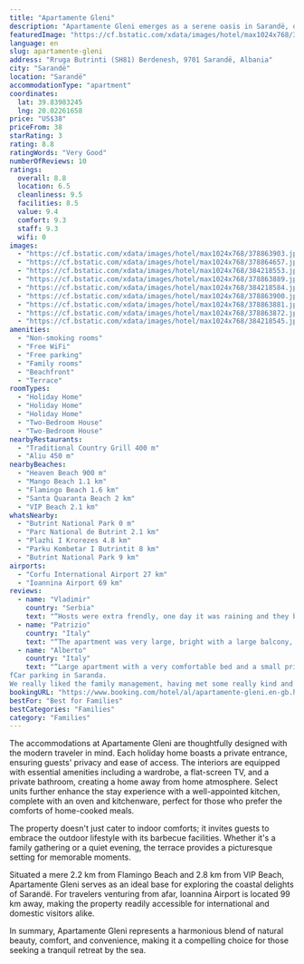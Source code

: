 ```yaml
---
title: "Apartamente Gleni"
description: "Apartamente Gleni emerges as a serene oasis in Sarandë, offering guests a unique blend of comfort and natural beauty with its garden and mountain views."
featuredImage: "https://cf.bstatic.com/xdata/images/hotel/max1024x768/378863903.jpg?k=8b059adb15421e7dc7d373414d29c847b8d22f4b6f96704a810198385d8f4ada&o=&hp=1"
language: en
slug: apartamente-gleni
address: "Rruga Butrinti (SH81) Berdenesh, 9701 Sarandë, Albania"
city: "Sarandë"
location: "Sarandë"
accommodationType: "apartment"
coordinates:
  lat: 39.83983245
  lng: 20.02261658
price: "US$38"
priceFrom: 38
starRating: 3
rating: 8.8
ratingWords: "Very Good"
numberOfReviews: 10
ratings:
  overall: 8.8
  location: 6.5
  cleanliness: 9.5
  facilities: 8.5
  value: 9.4
  comfort: 9.3
  staff: 9.3
  wifi: 0
images:
  - "https://cf.bstatic.com/xdata/images/hotel/max1024x768/378863903.jpg?k=8b059adb15421e7dc7d373414d29c847b8d22f4b6f96704a810198385d8f4ada&o=&hp=1"
  - "https://cf.bstatic.com/xdata/images/hotel/max1024x768/378864657.jpg?k=ec70cae485243e9031d03caa53843e0f9d0508285d94c3b9ac5c40489bd2137a&o=&hp=1"
  - "https://cf.bstatic.com/xdata/images/hotel/max1024x768/384218553.jpg?k=b7fc7933c16238332dd449671046e7da0a2bd265710733beb2233bcb59fffb8a&o=&hp=1"
  - "https://cf.bstatic.com/xdata/images/hotel/max1024x768/378863889.jpg?k=8358bab76b0a2e599c0f974361f982a7642e23c73729a7a434eaa8c701fa4db3&o=&hp=1"
  - "https://cf.bstatic.com/xdata/images/hotel/max1024x768/384218584.jpg?k=4cb3a7d894f2374c21a7c830908f85ad5623d8c2a77b51f450d6bb290b3dc637&o=&hp=1"
  - "https://cf.bstatic.com/xdata/images/hotel/max1024x768/378863900.jpg?k=4e86308058063915220bfcb9c8ba169c86654ba2bad17c0b9b08b44fdf7f8efb&o=&hp=1"
  - "https://cf.bstatic.com/xdata/images/hotel/max1024x768/378863881.jpg?k=9c003779b5244554770c89bb0d46b4c9941f5353cd0aa041863658a1bb0f7f16&o=&hp=1"
  - "https://cf.bstatic.com/xdata/images/hotel/max1024x768/378863872.jpg?k=4cac5d2c8360d30492dafc7c53977ec2283d139ed1f11e76166242c92bfd9d2b&o=&hp=1"
  - "https://cf.bstatic.com/xdata/images/hotel/max1024x768/384218545.jpg?k=032770541d5880e4a35bf5e7a2a18096b05b30ebe0ab167923043484bb1726fb&o=&hp=1"
amenities:
  - "Non-smoking rooms"
  - "Free WiFi"
  - "Free parking"
  - "Family rooms"
  - "Beachfront"
  - "Terrace"
roomTypes:
  - "Holiday Home"
  - "Holiday Home"
  - "Holiday Home"
  - "Two-Bedroom House"
  - "Two-Bedroom House"
nearbyRestaurants:
  - "Traditional Country Grill 400 m"
  - "Aliu 450 m"
nearbyBeaches:
  - "Heaven Beach 900 m"
  - "Mango Beach 1.1 km"
  - "Flamingo Beach 1.6 km"
  - "Santa Quaranta Beach 2 km"
  - "VIP Beach 2.1 km"
whatsNearby:
  - "Butrint National Park 0 m"
  - "Parc National de Butrint 2.1 km"
  - "Plazhi I Krorezes 4.8 km"
  - "Parku Kombetar I Butrintit 8 km"
  - "Butrint National Park 9 km"
airports:
  - "Corfu International Airport 27 km"
  - "Ioannina Airport 69 km"
reviews:
  - name: "Vladimir"
    country: "Serbia"
    text: "“Hosts were extra frendly, one day it was raining and they brought us byrek. Bottom part of the house where we were was really big, and there was enogh room for everyone. Everything was nice and tidy. Bedrooms are comfortable and clean.”"
  - name: "Patrizio"
    country: "Italy"
    text: "“The apartment was very large, bright with a large balcony, air conditioning in the bedroom, kitchen-diner, two rooms and a bathroom. Washing machine and TV. Very kind staff, thoughtful and not intrusive at all. Educated, every day and every...”"
  - name: "Alberto"
    country: "Italy"
    text: "“Large apartment with a very comfortable bed and a small private courtyard, ideal for one
fCar parking in Saranda.
We really liked the family management, having met some really kind and caring people.”"
bookingURL: "https://www.booking.com/hotel/al/apartamente-gleni.en-gb.html?aid=8035640"
bestFor: "Best for Families"
bestCategories: "Families"
category: "Families"
---
```


The accommodations at Apartamente Gleni are thoughtfully designed with the modern traveler in mind. Each holiday home boasts a private entrance, ensuring guests' privacy and ease of access. The interiors are equipped with essential amenities including a wardrobe, a flat-screen TV, and a private bathroom, creating a home away from home atmosphere. Select units further enhance the stay experience with a well-appointed kitchen, complete with an oven and kitchenware, perfect for those who prefer the comforts of home-cooked meals.

The property doesn't just cater to indoor comforts; it invites guests to embrace the outdoor lifestyle with its barbecue facilities. Whether it's a family gathering or a quiet evening, the terrace provides a picturesque setting for memorable moments.

Situated a mere 2.2 km from Flamingo Beach and 2.8 km from VIP Beach, Apartamente Gleni serves as an ideal base for exploring the coastal delights of Sarandë. For travelers venturing from afar, Ioannina Airport is located 99 km away, making the property readily accessible for international and domestic visitors alike.

In summary, Apartamente Gleni represents a harmonious blend of natural beauty, comfort, and convenience, making it a compelling choice for those seeking a tranquil retreat by the sea.